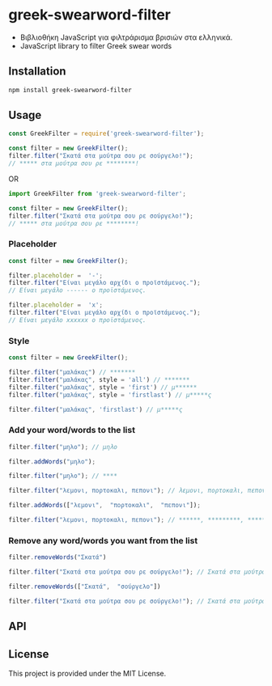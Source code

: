 # greek-swearword-filter
- Βιβλιοθήκη JavaScript για φιλτράρισμα βρισιών στα ελληνικά.
- JavaScript library to filter Greek swear words

## Installation
```bash
npm install greek-swearword-filter
```
## Usage
```javascript
const GreekFilter = require('greek-swearword-filter');

const filter = new GreekFilter(); 
filter.filter("Σκατά στα μούτρα σου ρε σούργελο!");
// ***** στα μούτρα σου ρε ********!
```
OR
```javascript
import GreekFilter from 'greek-swearword-filter';

const filter = new GreekFilter();
filter.filter("Σκατά στα μούτρα σου ρε σούργελο!");
// ***** στα μούτρα σου ρε ********!
```

### Placeholder
```javascript
const filter = new GreekFilter();

filter.placeholder =  '-';
filter.filter("Είναι μεγάλο αρχίδι ο προϊστάμενος.");
// Είναι μεγάλο ------ ο προϊστάμενος.

filter.placeholder =  'x';
filter.filter("Είναι μεγάλο αρχίδι ο προϊστάμενος.");
// Είναι μεγάλο xxxxxx ο προϊστάμενος.
```

### Style
```javascript
const filter = new GreekFilter();

filter.filter("μαλάκας") // *******
filter.filter("μαλάκας", style = 'all') // *******
filter.filter("μαλάκας", style = 'first') // μ******
filter.filter("μαλάκας", style = 'firstlast') // μ*****ς
```

```javascript
filter.filter("μαλάκας", 'firstlast') // μ*****ς
```

### Add your word/words to the list
```javascript
filter.filter("μηλο"); // μηλο

filter.addWords("μηλο");

filter.filter("μηλο"); // ****
```

```javascript
filter.filter("λεμονι, πορτοκαλι, πεπονι"); // λεμονι, πορτοκαλι, πεπονι

filter.addWords(["λεμονι",  "πορτοκαλι",  "πεπονι"]);

filter.filter("λεμονι, πορτοκαλι, πεπονι"); // ******, *********, ******
```

### Remove any word/words you want from the list
```javascript
filter.removeWords("Σκατά")

filter.filter("Σκατά στα μούτρα σου ρε σούργελο!"); // Σκατά στα μούτρα σου ρε ********!
```
```javascript
filter.removeWords(["Σκατά",  "σούργελο"])

filter.filter("Σκατά στα μούτρα σου ρε σούργελο!"); // Σκατά στα μούτρα σου ρε σούργελο!
```


## API

## License
This project is provided under the MIT License.
